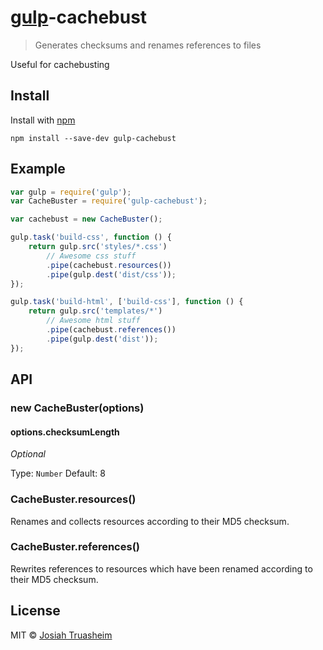 # [gulp](https://github.com/wearefractal/gulp)-cachebust

> Generates checksums and renames references to files

Useful for cachebusting

## Install

Install with [npm](https://npmjs.org/package/gulp-cachebust)

```
npm install --save-dev gulp-cachebust
```


## Example

```js
var gulp = require('gulp');
var CacheBuster = require('gulp-cachebust');

var cachebust = new CacheBuster();

gulp.task('build-css', function () {
    return gulp.src('styles/*.css')
        // Awesome css stuff
        .pipe(cachebust.resources())
        .pipe(gulp.dest('dist/css'));
});

gulp.task('build-html', ['build-css'], function () {
    return gulp.src('templates/*')
        // Awesome html stuff
        .pipe(cachebust.references())
        .pipe(gulp.dest('dist'));
});
```


## API

### new CacheBuster(options)

#### options.checksumLength

*Optional*

Type: `Number`
Default: 8

### CacheBuster.resources()

Renames and collects resources according to their MD5 checksum.

### CacheBuster.references()

Rewrites references to resources which have been renamed according to their MD5
checksum.

## License

MIT © [Josiah Truasheim](//github.com/Josiah)